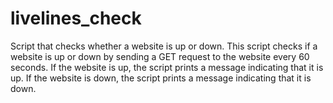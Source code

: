 # livelines_check
Script that checks whether a website is up or down.
This script checks if a website is up or down by sending a GET request to the website every 60 seconds. If the website is up, the script prints a message indicating that it is up. If the website is down, the script prints a message indicating that it is down.
